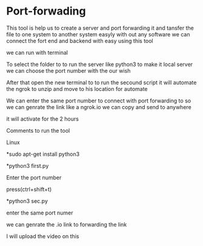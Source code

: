 # Port-forwading
This tool is help us to create a server and port forwarding it and tansfer the file to one system to another system easyly with out any software
we can connect the fort end and backend with easy using this tool

we can run with terminal

To select the folder to to run the server like python3 to make it local server we can choose the port number with the our wish

After that open the new terminal to to run the secound script it will automate the ngrok to unzip and move to his location for automate

We can enter the same port number to connect with port forwarding to so we can genrate the link like a ngrok.io we can copy and send to anywhere 

it will activate for the 2 hours 


Comments to run the tool

Linux

*sudo apt-get install python3


*python3 first.py


Enter the port number


press(ctrl+shift+t)


*python3 sec.py


enter the same port numer


we can genrate the .io link to forwarding the link

I will upload the video on this 


